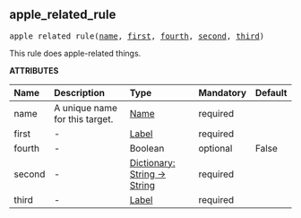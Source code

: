 <!-- Generated with Stardoc: http://skydoc.bazel.build -->



<a id="#apple_related_rule"></a>

## apple_related_rule

<pre>
apple_related_rule(<a href="#apple_related_rule-name">name</a>, <a href="#apple_related_rule-first">first</a>, <a href="#apple_related_rule-fourth">fourth</a>, <a href="#apple_related_rule-second">second</a>, <a href="#apple_related_rule-third">third</a>)
</pre>

This rule does apple-related things.

**ATTRIBUTES**


| Name  | Description | Type | Mandatory | Default |
| :------------- | :------------- | :------------- | :------------- | :------------- |
| <a id="apple_related_rule-name"></a>name |  A unique name for this target.   | <a href="https://bazel.build/docs/build-ref.html#name">Name</a> | required |  |
| <a id="apple_related_rule-first"></a>first |  -   | <a href="https://bazel.build/docs/build-ref.html#labels">Label</a> | required |  |
| <a id="apple_related_rule-fourth"></a>fourth |  -   | Boolean | optional | False |
| <a id="apple_related_rule-second"></a>second |  -   | <a href="https://bazel.build/docs/skylark/lib/dict.html">Dictionary: String -> String</a> | required |  |
| <a id="apple_related_rule-third"></a>third |  -   | <a href="https://bazel.build/docs/build-ref.html#labels">Label</a> | required |  |


